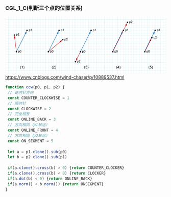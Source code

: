 ### CGL_1_C(判断三个点的位置关系)
![alt](./img/003.png)
https://www.cnblogs.com/wind-chaser/p/10889537.html
```js
function ccw(p0, p1, p2) {
 // 逆时针方向
 const COUNTER_CLOCKWISE = 1
 // 顺时针
 const CLOCKWISE = 2
 // 完全相反
 const ONLINE_BACK = 3
 // 方向相同（p1较远）
 const ONLINE_FRONT = 4
 // 方向相同（p2较远）
 const ON_SEGMENT = 5

 let a = p1.clone().sub(p0)
 let b = p2.clone().sub(p1)

 if(a.clone().cross(b) > 0) {return COUNTER_CLOCKER}
 if(a.clone().cross(b) < 0) {return CLOCKER}
 if(a.dot(b) < 0) {return ONLINE_BACK}
 if(a.norm() < b.norm()) {return ONSEGMENT}
}
```
